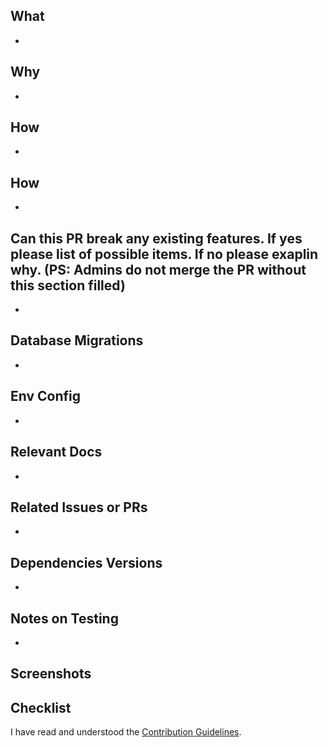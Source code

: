 ## What

-

## Why

-

## How

-


## How

-

## Can this PR break any existing features. If yes please list of possible items. If no please exaplin why. (PS: Admins do not merge the PR without this section filled)

-

## Database Migrations

- 

## Env Config

- 

## Relevant Docs

-

## Related Issues or PRs

-

## Dependencies Versions

-

## Notes on Testing

-

## Screenshots

## Checklist

I have read and understood the [Contribution Guidelines]().
